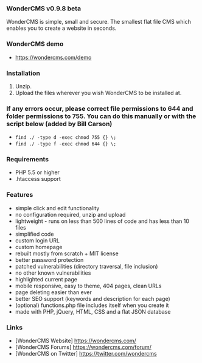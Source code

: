 ### WonderCMS v0.9.8 beta
WonderCMS is simple, small and secure.
The smallest flat file CMS which enables you to create a website in seconds.

### WonderCMS demo
- https://wondercms.com/demo

### Installation
1.  Unzip.
2.  Upload the files wherever you wish WonderCMS to be installed at.

### If any errors occur, please correct file permissions to 644 and folder permissions to 755. You can do this manually or with the script below (added by Bill Carson)
  - `find ./ -type d -exec chmod 755 {} \;`
  - `find ./ -type f -exec chmod 644 {} \;`

### Requirements
 - PHP 5.5 or higher
 - .htaccess support

### Features
 - simple click and edit functionality
 - no configuration required, unzip and upload
 - lightweight - runs on less than 500 lines of code and has less than 10 files
 - simplified code
 - custom login URL
 - custom homepage
 - rebuilt mostly from scratch + MIT license
 - better password protection
 - patched vulnerabilities (directory traversal, file inclusion)
 - no other known vulnerabilities
 - highlighted current page
 - mobile responsive, easy to theme, 404 pages, clean URLs
 - page deleting easier than ever
 - better SEO support (keywords and description for each page)
 - (optional) functions.php file includes itself when you create it
 - made with PHP, jQuery, HTML, CSS and a flat JSON database

### Links
- [WonderCMS Website] https://wondercms.com/
- [WonderCMS Forums] https://wondercms.com/forum/
- [WonderCMS on Twitter] https://twitter.com/wondercms
